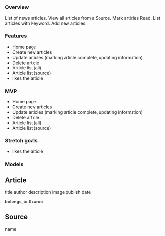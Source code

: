 ### Overview
List of news articles. View all articles from a Source. Mark articles Read. List articles with Keyword. Add new articles.


### Features
* Home page
* Create new articles
* Update articles (marking article complete, updating information)
* Delete article
* Article list (all)
* Article list (source)
* likes the article


### MVP
* Home page
* Create new articles
* Update articles (marking article complete, updating information)
* Delete article
* Article list (all)
* Article list (source)


### Stretch goals
* likes the article


### Models
Article
---
title
author
description
image
publish date

belongs_to Source

Source
---
name